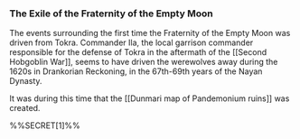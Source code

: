 ### The Exile of the Fraternity of the Empty Moon

The events surrounding the first time the Fraternity of the Empty Moon was driven from Tokra. Commander Ila, the local garrison commander responsible for the defense of Tokra in the aftermath of the [[Second Hobgoblin War]], seems to have driven the werewolves away during the 1620s in Drankorian Reckoning, in the 67th-69th years of the Nayan Dynasty.

It was during this time that the [[Dunmari map of Pandemonium ruins]] was created. 

%%SECRET[1]%%

